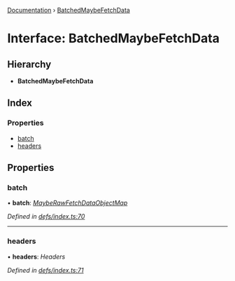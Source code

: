 [Documentation](../README.md) › [BatchedMaybeFetchData](batchedmaybefetchdata.md)

# Interface: BatchedMaybeFetchData

## Hierarchy

* **BatchedMaybeFetchData**

## Index

### Properties

* [batch](batchedmaybefetchdata.md#batch)
* [headers](batchedmaybefetchdata.md#headers)

## Properties

###  batch

• **batch**: *[MaybeRawFetchDataObjectMap](mayberawfetchdataobjectmap.md)*

*Defined in [defs/index.ts:70](https://github.com/badbatch/graphql-box/blob/cfaf258/packages/fetch-manager/src/defs/index.ts#L70)*

___

###  headers

• **headers**: *Headers*

*Defined in [defs/index.ts:71](https://github.com/badbatch/graphql-box/blob/cfaf258/packages/fetch-manager/src/defs/index.ts#L71)*
